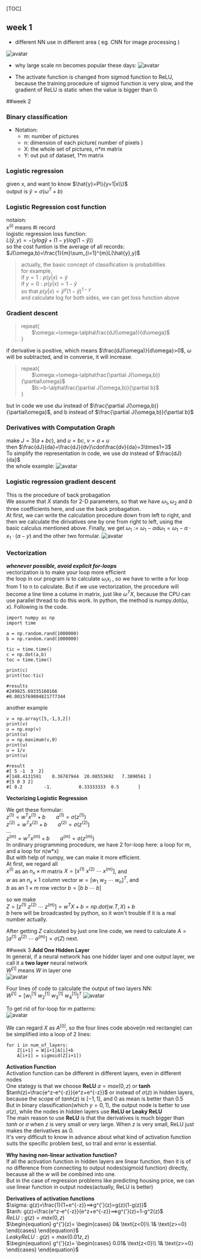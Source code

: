 
[TOC]

## week 1
+ different NN use in different area ( eg. CNN for image processing )

![avatar](https://github.com/kinglin/NotesOfDL/raw/master/pics/nn_dl_1.jpg)

+ why large scale nn becomes popular these days:
![avatar](https://github.com/kinglin/NotesOfDL/raw/master/pics/nn_dl_2.png)

+ The activate function is changed from sigmod function to ReLU, because the training procedure of sigmod function is very slow, and the gradient of ReLU is static when the value is bigger than 0.

##week 2

### Binary classification
+ Notation:
    + m: number of pictures
    + n: dimension of each picture( number of pixels )
    + X: the whole set of pictures, n*m matrix
    + Y: out put of dataset, 1*m matrix

### Logistic regression
given x, and want to know $\hat{y}=P\\{y=1|x\\}$  
output is $\hat{y}=\sigma(\omega^T+b)$  

### Logistic Regression cost function
notaion:   
$x^{(i)}$ means #i record  
logistic regression loss function:  
$L(\hat{y},y)=-(ylog\hat{y}+(1-y)log(1-\hat{y}))$  
so the cost funtion is the average of all records:  
$J(\omega,b)=\frac{1}{m}\sum_{i=1}^{m}L(\hat{y},y)$

>actually, the basic concept of classification is probabilities  
for example,   
if $y=1: p(y|x)=\hat{y}$  
if $y=0: p(y|x)=1-\hat{y}$  
so that $p(y|x)=\hat{y}^y(1-\hat{y})^{1-y}$  
and calculate log for both sides, we can get loss function above

### Gradient descent
>repeat{  
>&emsp;&emsp;$\omega:=\omega-\alpha\frac{dJ(\omega)}{d\omega}$    
>}

if derivative is positive, which means $\frac{dJ(\omega)}{d\omega}>0$, $\omega$ will be subtracted, and in converse, it will increase.
>repeat{  
>&emsp;&emsp;$\omega:=\omega-\alpha\frac{\partial J(\omega,b)}{\partial\omega}$  
> &emsp;&emsp;$b:=b-\alpha\frac{\partial J(\omega,b)}{\partial b}$  
>}

but in code we use $d\omega$ instead of $\frac{\partial J(\omega,b)}{\partial\omega}$, and b instead of $\frac{\partial J(\omega,b)}{\partial b}$

### Derivatives with Computation Graph
make $J=3(a+bc)$, and $u=bc$, $v=a+u$  
then $\frac{dJ}{da}=\frac{dJ}{dv}\cdot\frac{dv}{da}=3\times1=3$   
To simplify the representation in code, we use $da$ instead of $\frac{dJ}{da}$  
the whole example:
![avatar](https://github.com/kinglin/NotesOfDL/raw/master/pics/nn_dl_3.png)

### Logistic regression gradient descent
This is the procedure of back probagation  
We assume that $X$ stands for 2-D parameters, so that we have $\omega_1,\omega_2$ and $b$ three coefficients here, and use the back probagation.  
At first, we can write the calculation procedure down from left to right, and then we calculate the dirivatives one by one from right to left, using the basic calculus mentioned above. Finally, we get $\omega_1:=\omega_1-\alpha d\omega_1=\omega_1-\alpha\cdot x_1\cdot(a-y)$ and the other two formular.
![avatar](https://github.com/kinglin/NotesOfDL/raw/master/pics/nn_dl_4.png)

### Vectorization
***whenever possible, avoid explicit for-loops***  
vectorization is to make your loop more efficient  
the loop in our program is to calculate $\omega_ix_i$ , so we have to write a for loop from 1 to n to calculate. But if we use vectorization, the procedure will become a line time a colume in matrix, just like $\omega^TX$, because the CPU can use parallel thread to do this work. In python, the method is numpy.dot($\omega,x$). Following is the code.
```python3
import numpy as np
import time

a = np.random.rand(1000000)
b = np.random.rand(1000000)

tic = time.time()
c = np.dot(a,b)
toc = time.time()

print(c)
print(toc-tic)

#results
#249825.69335160166
#0.0015769004821777344
```

another example
```python3
v = np.array([5,-1,3,2])
print(v)
u = np.exp(v)
print(u)
u = np.maximum(v,0)
print(u)
u = 1/v
print(u)

#result
#[ 5 -1  3  2]
#[148.4131591    0.36787944  20.08553692   7.3890561 ]
#[5 0 3 2]
#[ 0.2        -1.          0.33333333  0.5       ]
```

**Vectorizing Logistic Regression**  

We get these formular:  
$z^{(1)}=w^Tx^{(1)}+b$&emsp;&emsp;$a^{(1)}=\sigma(z^{(1)})$&emsp;&emsp;  
$z^{(2)}=w^Tx^{(2)}+b$&emsp;&emsp;$a^{(2)}=\sigma(z^{(2)})$&emsp;&emsp;  
...  
$z^{(m)}=w^Tx^{(m)}+b$&emsp;&emsp;$a^{(m)}=\sigma(z^{(m)})$&emsp;&emsp;  
In ordinary programming procedure, we have 2 for-loop here: a loop for m, and a loop for n(w*x)  
But with help of numpy, we can make it more efficient.  
At first, we regard all   
$x^{(i)}$ as an $n_x\times m$ matrix $X=[x^{(1)}\ x^{(2)}\ \cdots\ x^{(m)}]$, and  
$w$ as an $n_x\times 1$ column vector $w=[w_1\ w_2\ \cdots \ w_n]^T$, and   
$b$ as an $1\times m$ row vector $b=[b\ b\ \cdots \ b]$  

so we make   
$Z=[z^{(1)}\ z^{(2)}\ \cdots\ z^{(m)}]=w^TX+b=np.dot(w.T, X)+b$  
$b$ here will be broadcasted by python, so it won't trouble if it is a real number actually.

After getting $Z$ calculated by just one line code, we need to calculate $A=[a^{(1)}\ a^{(2)}\ \cdots\ a^{(m)}]=\sigma(Z)$ next.

##week 3
**Add One Hidden Layer**  
In general, if a neural network has one hidder layer and one output layer, we call it a **two layer** neural network  
$W^{[1]}$ means $W$ in layer one  
![avatar](https://github.com/kinglin/NotesOfDL/raw/master/pics/nn_dl_5.png)

Four lines of code to calculate the output of two layers NN:  
$W^{[1]}=[w_1^{[1]}\ w_2^{[1]}\ w_3^{[1]}\ w_4^{[1]}]^T$
![avatar](https://github.com/kinglin/NotesOfDL/raw/master/pics/nn_dl_6.jpg)

To get rid of for-loop for m patterns:  
![avatar](https://github.com/kinglin/NotesOfDL/raw/master/pics/nn_dl_7.png)

We can regard $X$ as $A^{[0]}$, so the four lines code above(in red rectangle) can be simplified into a loop of 2 lines:  
```python3
for i in num_of_layers:
    Z[i+1] = W[i+1]A[i]+b
    A[i+1] = sigmoid(Z[i+1])
```

**Activation Function**  
Activation function can be different in different layers, even in different nodes  
One stategy is that we choose **ReLU** $a=max(0,z)$ or **tanh** $tanh(z)=\frac{e^z-e^{-z}}{e^z+e^{-z}}$ or instead of $\sigma(z)$ in hidden layers, because the scope of $tanh(z)$ is $[-1,1]$, and $0$ as mean is better than $0.5$  
But in binary classification(which $y=0,1$), the output node is better to use $\sigma(z)$, while the nodes in hidden layers use **ReLU or Leaky ReLU**  
The main reason to use **ReLU** is that the derivatives is much bigger than $tanh$ or $\sigma$ when $z$ is very small or very large. When $z$ is very small, ReLU just makes the derivatives as 0.  
It's very difficult to know in advance about what kind of activation function suits the specific problem best, so trail and error is essential.  

**Why having non-linear activation function?**  
If all the activation function in hidden layers are linear function, then it is of no difference from connecting to output nodes(sigmoid function) directly, because all the $w$ will be combined into one.  
But in the case of regression problems like predicting housing price, we can use linear function in output nodes(actually, ReLU is better)

**Derivatives of activation functions**  
$\sigma: g(z)=\frac{1}{1+e^{-z}}==>g^{'}(z)=g(z)(1-g(z))$  
$tanh: g(z)=\frac{e^z-e^{-z}}{e^z+e^{-z}}==>g^{'}(z)=1-g^2(z)$  
$ReLU: g(z)=max(0,z)$  
$\begin{equation}
g^{'}(z)=
\begin{cases}
0& \text{z<0}\\
1& \text{z>=0}
\end{cases}
\end{equation}$  
$Leaky ReLU: g(z)=max(0.01z,z)$  
$\begin{equation}
g^{'}(z)=
\begin{cases}
0.01& \text{z<0}\\
1& \text{z>=0}
\end{cases}
\end{equation}$  
















